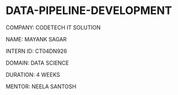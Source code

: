 # DATA-PIPELINE-DEVELOPMENT

COMPANY: CODETECH IT SOLUTION

NAME: MAYANK SAGAR

INTERN ID: CT04DN926

DOMAIN: DATA SCIENCE

DURATION: 4 WEEKS

MENTOR: NEELA SANTOSH
